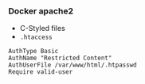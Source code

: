 ### Docker apache2

* C-Styled files
* `.htaccess`
```
AuthType Basic
AuthName "Restricted Content"
AuthUserFile /var/www/html/.htpasswd
Require valid-user
```